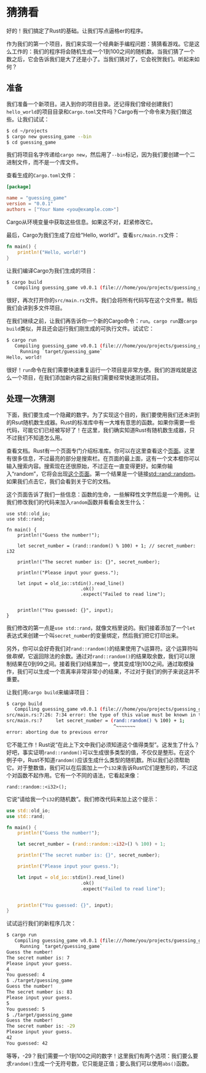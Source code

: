 # 猜猜看
好的！我们搞定了Rust的基础。让我们写点逼格er的程序。

作为我们的第一个项目，我们来实现一个经典新手编程问题：猜猜看游戏。它是这么工作的：我们的程序将会随机生成一个1到100之间的随机数。当我们猜了一个数之后，它会告诉我们是大了还是小了。当我们猜对了，它会祝贺我们。听起来如何？

## 准备
我们准备一个新项目。进入到你的项目目录。还记得我们曾经创建我们`hello_world`的项目目录和`Cargo.toml`文件吗？Cargo有一个命令来为我们做这些。让我们试试：
```bash
$ cd ~/projects
$ cargo new guessing_game --bin
$ cd guessing_game
```
我们将项目名字传递给`cargo new`，然后用了`--bin`标记，因为我们要创建一个二进制文件，而不是一个库文件。

查看生成的`Cargo.toml`文件：
```toml
[package]

name = "guessing_game"
version = "0.0.1"
authors = ["Your Name <you@example.com>"]
```
Cargo从环境变量中获取这些信息。如果这不对，赶紧修改它。

最后，Cargo为我们生成了应给“Hello, world!”。查看`src/main.rs`文件：
```rust
fn main() {
    println!("Hello, world!")
}
```
让我们编译Cargo为我们生成的项目：
```bash
$ cargo build
   Compiling guessing_game v0.0.1 (file:///home/you/projects/guessing_game)
```
很好，再次打开你的`src/main.rs`文件。我们会将所有代码写在这个文件里。稍后我们会讲到多文件项目。

在我们继续之前，让我们再告诉你一个新的Cargo命令：`run`。`cargo run`跟`cargo build`类似，并且还会运行我们刚生成的可执行文件。试试它：
```bash
$ cargo run
   Compiling guessing_game v0.0.1 (file:///home/you/projects/guessing_game)
     Running `target/guessing_game`
Hello, world!
```
很好！`run`命令在我们需要快速重复运行一个项目是非常方便。我们的游戏就是这么一个项目，在我们添加新内容之前我们需要经常快速测试项目。

## 处理一次猜测
下面，我们要生成一个隐藏的数字。为了实现这个目的，我们要使用我们还未讲到的Rsut随机数生成器。Rust的标准库中有一大堆有意思的函数。如果你需要一些代码，可能它们已经被写好了！在这里，我们确实知道Rust有随机数生成器，只不过我们不知道怎么用。

查看文档。Rust有一个页面专门介绍标准库。你可以在这里查看这个[页面](http://doc.rust-lang.org/std/)。这里有很多信息，不过最亮的部分是搜索栏。在页面的最上面，这有一个文本框你可以输入搜索内容。搜索现在还很原始，不过正在一直变得更好。如果你输入“random”，它将会出现[这个页面](http://doc.rust-lang.org/std/?search=random)。第一个结果是一个链接[std::rand::random](http://doc.rust-lang.org/std/rand/fn.random.html)。如果我们点击它，我们会看到关于它的文档。

这个页面告诉了我们一些信息：函数的生命，一些解释性文字然后是一个用例。让我们修改我们的代码来加入`random`函数并看看会发生什么：
```rsut
use std::old_io;
use std::rand;

fn main() {
    println!("Guess the number!");

    let secret_number = (rand::random() % 100) + 1; // secret_number: i32

    println!("The secret number is: {}", secret_number);

    println!("Please input your guess.");

    let input = old_io::stdin().read_line()
                           .ok()
                           .expect("Failed to read line");


    println!("You guessed: {}", input);
}
```
我们修改的第一点是`use std::rand`，就像文档里说的。我们接着添加了一个`let`表达式来创建一个叫`secret_number`的变量绑定，然后我们把它打印出来。

另外，你可以会好奇我们对`rand::random()`的结果使用了`%`运算符。这个运算符叫做*取模*，它返回除法的余数。通过对`rand::random()`的结果取余数，我们可以限制结果在0到99之间。接着我们对结果加一，使其变成1到100之间。通过取模操作，我们可以生成一个乖离率非常非常小的结果，不过对于我们的例子来说这并不重要。

让我们用`cargo build`来编译项目：
```bash
$ cargo build
   Compiling guessing_game v0.0.1 (file:///home/you/projects/guessing_game)
src/main.rs:7:26: 7:34 error: the type of this value must be known in this context
src/main.rs:7     let secret_number = (rand::random() % 100) + 1;
                                       ^~~~~~~~
error: aborting due to previous error
```
它不能工作！Rust说“在此上下文中我们必须知道这个值得类型”。这发生了什么？好吧，事实证明`rand::random()`可以生成很多类型的值，不仅仅是整形。在这个例子中，Rust不知道`random()`应该生成什么类型的随机数。所以我们必须帮助它。对于整数值，我们可以在后面加上一个`i32`来告诉Rust它们是整形的，不过这个对函数不起作用。它有一个不同的语法，它看起来像：
```rsut
rand::random::<i32>();
```
它说“请给我一个`i32`的随机数”。我们修改代码来加上这个提示：
```rust
use std::old_io;
use std::rand;

fn main() {
    println!("Guess the number!");

    let secret_number = (rand::random::<i32>() % 100) + 1;

    println!("The secret number is: {}", secret_number);

    println!("Please input your guess.");

    let input = old_io::stdin().read_line()
                           .ok()
                           .expect("Failed to read line");


    println!("You guessed: {}", input);
}
```
试试运行我们的新程序几次：
```bash
$ cargo run
   Compiling guessing_game v0.0.1 (file:///home/you/projects/guessing_game)
     Running `target/guessing_game`
Guess the number!
The secret number is: 7
Please input your guess.
4
You guessed: 4
$ ./target/guessing_game
Guess the number!
The secret number is: 83
Please input your guess.
5
You guessed: 5
$ ./target/guessing_game
Guess the number!
The secret number is: -29
Please input your guess.
42
You guessed: 42
```
等等，-29？我们需要一个1到100之间的数字！这里我们有两个选项：我们要么要求`random()`生成一个无符号数，它只能是正值；要么我们可以使用`abs()`函数。
